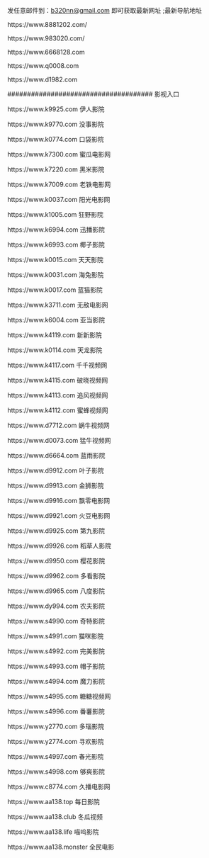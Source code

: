 发任意邮件到：b320nn@gmail.com 即可获取最新网址 ;最新导航地址
<p></p>
https://www.8881202.com/
<p></p>
https://www.983020.com/
<p></p>
https://www.6668128.com
<p></p>
https://www.q0008.com
<p></p>
https://www.d1982.com
<p></p>
#####################################
影视入口
<p></p>
https://www.k9925.com 伊人影院<p></p>
https://www.k9770.com 没事影院<p></p>
https://www.k0774.com 口袋影院<p></p>
https://www.k7300.com 蜜瓜电影网<p></p>
https://www.k7220.com 黑米影院<p></p>
https://www.k7009.com 老铁电影网<p></p>
https://www.k0037.com 阳光电影网<p></p>
https://www.k1005.com 狂野影院<p></p>
https://www.k6994.com 迅播影院<p></p>
https://www.k6993.com 椰子影院<p></p>
https://www.k0015.com 天天影院<p></p>
https://www.k0031.com 海兔影院<p></p>
https://www.k0017.com 蓝猫影院<p></p>
https://www.k3711.com 无敌电影网<p></p>
https://www.k6004.com 亚当影院<p></p>
https://www.k4119.com 新新影院<p></p>
https://www.k0114.com 天龙影院<p></p>
https://www.k4117.com 千千视频网<p></p>
https://www.k4115.com 破晓视频网<p></p>
https://www.k4113.com 追风视频网<p></p>
https://www.k4112.com 蜜蜂视频网<p></p>
https://www.d7712.com 蜗牛视频网<p></p>
https://www.d0073.com 猛牛视频网<p></p>
https://www.d6664.com 蓝雨影院<p></p>
https://www.d9912.com 叶子影院<p></p>
https://www.d9913.com 金狮影院<p></p>
https://www.d9916.com 飘零电影网<p></p>
https://www.d9921.com 火豆电影网<p></p>
https://www.d9925.com 第九影院<p></p>
https://www.d9926.com 稻草人影院<p></p>
https://www.d9950.com 樱花影院<p></p>
https://www.d9962.com 多看影院<p></p>
https://www.d9965.com 八度影院<p></p>
https://www.dy994.com 农夫影院<p></p>
https://www.s4990.com 奇特影院<p></p>
https://www.s4991.com 猫咪影院<p></p>
https://www.s4992.com 完美影院<p></p>
https://www.s4993.com 帽子影院<p></p>
https://www.s4994.com 魔力影院<p></p>
https://www.s4995.com 糖糖视频网<p></p>
https://www.s4996.com 番薯影院<p></p>
https://www.y2770.com 多瑙影院<p></p>
https://www.y2774.com 寻欢影院<p></p>
https://www.s4997.com 春光影院<p></p>
https://www.s4998.com 够爽影院<p></p>
https://www.c8774.com 久播电影网<p></p>
https://www.aa138.top 每日影院<p></p>
https://www.aa138.club 冬瓜视频<p></p>
https://www.aa138.life 喵呜影院<p></p>
https://www.aa138.monster 全民电影<p></p>

